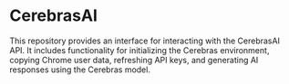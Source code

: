 # CerebrasAI
This repository provides an interface for interacting with the CerebrasAI API. It includes functionality for initializing the Cerebras environment, copying Chrome user data, refreshing API keys, and generating AI responses using the Cerebras model.

